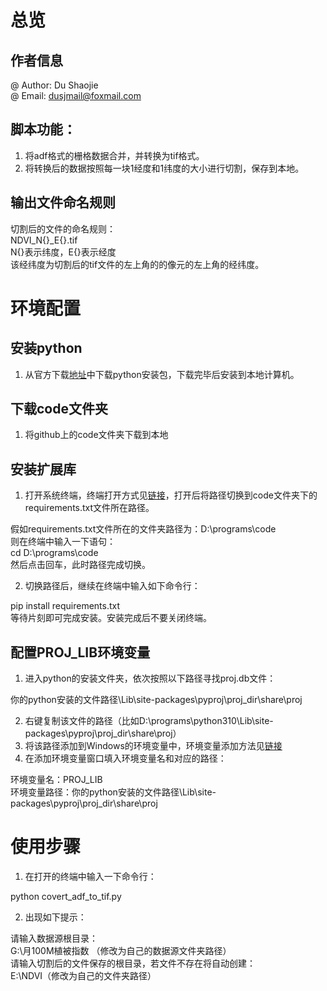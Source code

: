 <a name="XbQTy"></a>
# 总览
<a name="Fmi9u"></a>
## 作者信息
@ Author: Du Shaojie<br />@ Email: dusjmail@foxmail.com
<a name="Ehqsy"></a>
## 脚本功能：

1. 将adf格式的栅格数据合并，并转换为tif格式。
2. 将转换后的数据按照每一块1经度和1纬度的大小进行切割，保存到本地。
<a name="cwzWa"></a>
## 输出文件命名规则
切割后的文件的命名规则：<br />NDVI_N{}_E{}.tif<br />N{}表示纬度，E{}表示经度<br />该经纬度为切割后的tif文件的左上角的的像元的左上角的经纬度。
<a name="P6kZm"></a>
# 环境配置
<a name="UBETj"></a>
## 安装python

1. 从官方下载[地址](https://www.python.org/downloads/)中下载python安装包，下载完毕后安装到本地计算机。
<a name="cFN96"></a>
## 下载code文件夹

1. 将github上的code文件夹下载到本地
<a name="HjYv2"></a>
## 安装扩展库

1. 打开系统终端，终端打开方式见[链接](https://www.xitongtang.com/class/qita/30216.html)，打开后将路径切换到code文件夹下的requirements.txt文件所在路径。

假如requirements.txt文件所在的文件夹路径为：D:\programs\code<br />则在终端中输入一下语句：<br />cd D:\programs\code<br />然后点击回车，此时路径完成切换。

2. 切换路径后，继续在终端中输入如下命令行：

pip install requirements.txt<br />等待片刻即可完成安装。安装完成后不要关闭终端。
<a name="Nzk1G"></a>
## 配置PROJ_LIB环境变量

1. 进入python的安装文件夹，依次按照以下路径寻找proj.db文件：

你的python安装的文件路径\Lib\site-packages\pyproj\proj_dir\share\proj

2. 右键复制该文件的路径（比如D:\programs\python310\Lib\site-packages\pyproj\proj_dir\share\proj）
3. 将该路径添加到Windows的环境变量中，环境变量添加方法见[链接](https://blog.csdn.net/xue_nuo/article/details/114793534)
4. 在添加环境变量窗口填入环境变量名和对应的路径：

环境变量名：PROJ_LIB<br />环境变量路径：你的python安装的文件路径\Lib\site-packages\pyproj\proj_dir\share\proj

<a name="cgSf4"></a>
# 使用步骤

1. 在打开的终端中输入一下命令行：

python covert_adf_to_tif.py  

2. 出现如下提示：

请输入数据源根目录：<br />G:\月100M植被指数  （修改为自己的数据源文件夹路径）<br />请输入切割后的文件保存的根目录，若文件不存在将自动创建：<br />E:\NDVI（修改为自己的文件夹路径）
